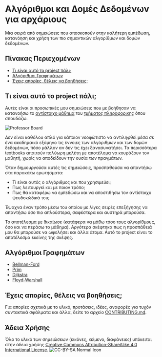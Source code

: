 # Αλγόριθμοι και Δομές Δεδομένων για αρχάριους
Μια σειρά από σημειώσεις που αποσκοπούν στην καλήτερη εμπέδωση, κατανόηση και χρήση των πιο σημαντικών αλγορίθμων και δομών δεδομένων.

## Πίνακας Περιεχομένων

- [Τι είναι αυτό το project πάλι;](#Τι-είναι-αυτό-το-project-πάλι)
- [Αλγόριθμοι Γραφημάτων](#Αλγόριθμοι-Γραφημάτων)
- [Έχεις απορίες, θέλεις να βοηθήσεις;](#Έχεις-απορίες-θέλεις-να-βοηθήσεις)

## Τι είναι αυτό το project πάλι;

Αυτές είναι οι προσωπικές μου σημειώσεις που με βοήθησαν να κατανοήσω το [αντίστοιχο μάθημα](http://www.uom.gr/modules.php?op=modload&name=Semestr&file=index&tmima=6&categorymenu=2&kiklos=61&semester=2#1005-61-2) του [τμήματος πληροφορικης](http://www.uom.gr/index.php?tmima=6&categorymenu=2) όπου σπουδάζω.

![Professor Board](https://www.intelligenthq.com/wp-content/uploads/2013/01/Professor-Chalk-Board-Life-Lessons.jpg)

Δεν είναι καθόλου απλό για κάποιον νεοφώτιστο να αντιληφθεί μέσα σε ένα ακαδημαικό εξάμηνο τις έννοιες των αλγόριθμων και των δομών δεδομένων, πόσο μάλλον αν δεν τις έχει ξανασυνατήσει. Τα περισσότερα textbooks απαιτούν πολύωρη μελέτη με αποτέλσμα να κουράζουν τον μαθητή, χωρίς να αποδείδουν την ουσία των πραγμάτων.

Όταν δημιουργούσα αυτές τις σημειώσεις, προσπαθούσα να απαντήσω στα παρακάτω ερωτήσματα:

- Τi είναι αυτός ο αλγόριθμος και που χρησιμεύει;
- Πως λειτουργεί και με ποιον τρόπο;
- Πως θα καταφέρω να εμπεδώσω και να αποστιθήσω τον αντίστοιχο ψευδοκώδικά του;

Έψαχνα έναν τρόπο μέσω του οποίου με λίγες σειρές επεξήγησης να απαντήσω όσο πιο απλούστερα, σαφέστερα και αυστηρά μπορούσα.

Το αποτέλεσμα με δικαίωσε (κατάφερα να μάθω τόσο τους αλγορίθμους, όσο και να περάσω το μάθημα). Αργότερα σκέφτηκα πως η προσπάθειά μου θα μπορούσε να ωφελήσει και άλλα άτομα. Αυτό το project είναι το αποτέλεσμα εκείνης της σκέψης.

## Αλγόριθμοι Γραφημάτων

- [Bellman-Ford](./Graphs/Bellman-Ford/README.md)
- [Prim](./Graphs/Prim/README.md)
- [Dijkstra](./Graphs/Dijkstra/README.md)
- [Floyd-Warshall](./Graphs/Floyd-Warshall/README.md)

## Έχεις απορίες, θέλεις να βοηθήσεις;

Για απορίες σχετικά με το υλικό, προτάσεις, ιδέες, αναφορές για τυχόν συντακτικά σφάλματα και άλλα, δείτε το αρχείο [CONTRIBUTING.md](./CONTRIBUTING.md).

## Άδεια Χρήσης
Όλο το υλικό των σημειώσεων (εικόνες, κείμενο, διαφάνειες) υπόκειται στην άδεια χρήσης [Creative Commons Attribution-ShareAlike 4.0 International License](http://creativecommons.org/licenses/by-sa/4.0). ![CC-BY-SA Normal Icon](https://i.creativecommons.org/l/by-sa/4.0/88x31.png)

